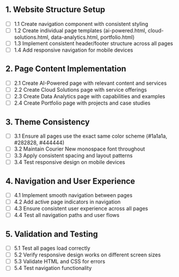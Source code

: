 ## 1. Website Structure Setup
- [ ] 1.1 Create navigation component with consistent styling
- [ ] 1.2 Create individual page templates (ai-powered.html, cloud-solutions.html, data-analytics.html, portfolio.html)
- [ ] 1.3 Implement consistent header/footer structure across all pages
- [ ] 1.4 Add responsive navigation for mobile devices

## 2. Page Content Implementation
- [ ] 2.1 Create AI-Powered page with relevant content and services
- [ ] 2.2 Create Cloud Solutions page with service offerings
- [ ] 2.3 Create Data Analytics page with capabilities and examples
- [ ] 2.4 Create Portfolio page with projects and case studies

## 3. Theme Consistency
- [ ] 3.1 Ensure all pages use the exact same color scheme (#1a1a1a, #282828, #444444)
- [ ] 3.2 Maintain Courier New monospace font throughout
- [ ] 3.3 Apply consistent spacing and layout patterns
- [ ] 3.4 Test responsive design on mobile devices

## 4. Navigation and User Experience
- [ ] 4.1 Implement smooth navigation between pages
- [ ] 4.2 Add active page indicators in navigation
- [ ] 4.3 Ensure consistent user experience across all pages
- [ ] 4.4 Test all navigation paths and user flows

## 5. Validation and Testing
- [ ] 5.1 Test all pages load correctly
- [ ] 5.2 Verify responsive design works on different screen sizes
- [ ] 5.3 Validate HTML and CSS for errors
- [ ] 5.4 Test navigation functionality
